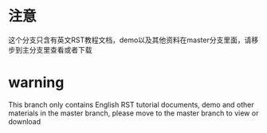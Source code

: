 # 注意
这个分支只含有英文RST教程文档，demo以及其他资料在master分支里面，请移步到主分支里查看或者下载
# warning
This branch only contains English RST tutorial documents, demo and other materials in the master branch, please move to the master branch to view or download
